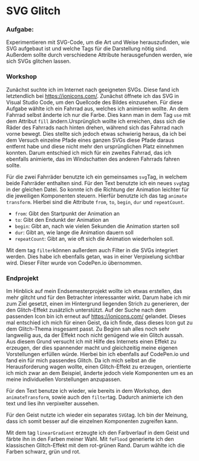 # SVG Glitch

### Aufgabe:
Experimentieren mit SVG-Code, um die Art und Weise herauszufinden, wie SVG aufgebaut ist und welche Tags für die Darstellung nötig sind. Außerdem sollte durch verschiedene Attribute herausgefunden werden, wie sich SVGs glitchen lassen.

### Workshop

Zunächst suchte ich im Internet nach geeigneten SVGs. Diese fand ich letztendlich bei https://ionicons.com/. Zunächst öffnete ich das SVG in Visual Studio Code, um den Quellcode des Bildes einzusehen. Für diese Aufgabe wählte ich ein Fahrrad aus, welches ich animieren wollte. An dem Fahrrad selbst änderte ich nur die Farbe. Dies kann man in dem Tag `use` mit dem Attribut `fill` ändern.Ursprünglich wollte ich erreichen, dass sich die Räder des Fahrrads nach hinten drehen, während sich das Fahrrad nach vorne bewegt. Dies stellte sich jedoch etwas schwierig heraus, da ich bei dem Versuch einzelne Pfade eines ganzen SVGs diese Pfade daraus entfernt habe und diese nicht mehr den ursprünglichen Platz einnehmen konnten. Darum entschied ich mich für ein zweites Fahrrad, das ich ebenfalls animierte, das im Windschatten des anderen Fahrrads fahren sollte.

Für die zwei Fahrräder benutzte ich ein gemeinsames `svg`Tag, in welchem beide Fahrräder enthalten sind. Für den Text benutzte ich ein neues `svg`tag in der gleichen Datei. So konnte ich die Richtung der Animation leichter für die jeweiligen Komponenten steuern. Hierfür benutzte ich das tag `animate transform`. Hierbei sind die Attribute `from`, `to`, `begin`, `dur` und `repeatCount`.

* `from`: Gibt den Startpunkt der Animation an
* `to`: Gibt den Endunkt der Animation an
* `begin`: Gibt an, nach wie vielen Sekunden die Animation starten soll
* `dur`: Gibt an, wie lange die Animation dauern soll
* `repeatCount`: Gibt an, wie oft sich die Animation wiederholen soll.

Mit dem tag `filter`können außerdem auch Filter in die SVGs integriert werden. Dies habe ich ebenfalls getan, was in einer Verpixelung sichtbar wird. Dieser Filter wurde von CodePen.io übernommen.




### Endprojekt

Im Hinblick auf mein Endsemesterprojekt wollte ich etwas erstellen, das mehr glitcht und für den Betrachter interessanter wirkt. Darum habe ich mir zum Ziel gesetzt, einen im Hintergrund liegenden Strich zu generieren, der den Glitch-Effekt zusätzlich unterstützt.
Auf der Suche nach dem passenden Icon bin ich erneut auf https://ionicons.com/ gelandet. Dieses mal entschied ich mich für einen Geist, da ich finde, dass dieses Icon gut zu dem Glitch-Thema insgesamt passt. Zu Beginn sah alles noch sehr langweilig aus, da der Effekt noch nicht genügend wie ein Glitch aussah. Aus diesem Grund versucht ich mit Hilfe des Internets einen Effekt zu erzeugen, der dies spannender macht und gleichzeitig meine eigenen Vorstellungen erfüllen würde. Hierbei bin ich ebenfalls auf CodePen.io und fand ein für mich passendes Glitch. Da ich mich selbst an die Herausforderung wagen wollte, einen Glitch-Effekt zu erzeugen, orientierte ich mich zwar an dem Beispiel, änderte jedoch viele Komponenten um es an meine individuellen Vorstellungen anzupassen.

Für den Text benutze ich wieder, wie bereits in dem Workshop, den `animateTransform`, sowie auch den `filter`tag. Dadurch animierte ich den text und lies ihn verpixelter aussehen.

Für den Geist nutzte ich wieder ein separates `SVG`tag. Ich bin der Meinung, dass ich somit besser auf die einzelnen Komponenten zugreifen kann.

Mit dem tag `linearGradient` erzeugte ich den Farbverlauf in dem Geist und färbte ihn in den Farben meiner Wahl. Mit `feFlood` generierte ich den klassischen Glitch-Effekt mit dem rot-grünen Rand. Darum wählte ich die Farben schwarz, grün und rot.








